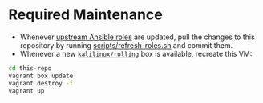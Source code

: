 # Required Maintenance
- Whenever [upstream Ansible roles](roles/requirements.yml) are updated, pull the changes to this repository by running [scripts/refresh-roles.sh](scripts/refresh-roles.sh) and commit them.
- Whenever a new [`kalilinux/rolling`](https://app.vagrantup.com/kalilinux/boxes/rolling) box is available, recreate this VM:
```sh
cd this-repo
vagrant box update
vagrant destroy -f
vagrant up
```